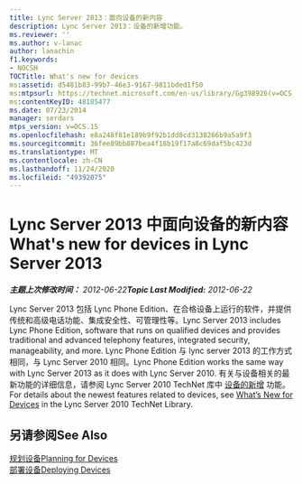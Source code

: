 ```yaml
---
title: Lync Server 2013：面向设备的新内容
description: Lync Server 2013：设备的新增功能。
ms.reviewer: ''
ms.author: v-lanac
author: lanachin
f1.keywords:
- NOCSH
TOCTitle: What's new for devices
ms:assetid: d5481b83-99b7-46e3-9167-9811bded1f50
ms:mtpsurl: https://technet.microsoft.com/en-us/library/Gg398926(v=OCS.15)
ms:contentKeyID: 48185477
ms.date: 07/23/2014
manager: serdars
mtps_version: v=OCS.15
ms.openlocfilehash: e8a248f81e189b9f92b1dd8cd3138266b9a5a9f3
ms.sourcegitcommit: 36fee89bb887bea4f18b19f17a8c69daf5bc423d
ms.translationtype: MT
ms.contentlocale: zh-CN
ms.lasthandoff: 11/24/2020
ms.locfileid: "49392075"
---
```

# <a name="whats-new-for-devices-in-lync-server-2013"></a><span data-ttu-id="6e3ea-103">Lync Server 2013 中面向设备的新内容</span><span class="sxs-lookup"><span data-stu-id="6e3ea-103">What's new for devices in Lync Server 2013</span></span>

<div data-xmlns="http://www.w3.org/1999/xhtml">

<div class="topic" data-xmlns="http://www.w3.org/1999/xhtml" data-msxsl="urn:schemas-microsoft-com:xslt" data-cs="https://msdn.microsoft.com/">

<div data-asp="https://msdn2.microsoft.com/asp">



</div>

<div id="mainSection">

<div id="mainBody"><span data-ttu-id="6e3ea-104">

<span> </span></span><span class="sxs-lookup"><span data-stu-id="6e3ea-104">

<span> </span></span></span>

<span data-ttu-id="6e3ea-105">_**主题上次修改时间：** 2012-06-22_</span><span class="sxs-lookup"><span data-stu-id="6e3ea-105">_**Topic Last Modified:** 2012-06-22_</span></span>

<span data-ttu-id="6e3ea-106">Lync Server 2013 包括 Lync Phone Edition、在合格设备上运行的软件，并提供传统和高级电话功能、集成安全性、可管理性等。</span><span class="sxs-lookup"><span data-stu-id="6e3ea-106">Lync Server 2013 includes Lync Phone Edition, software that runs on qualified devices and provides traditional and advanced telephony features, integrated security, manageability, and more.</span></span> <span data-ttu-id="6e3ea-107">Lync Phone Edition 与 lync server 2013 的工作方式相同，与 Lync Server 2010 相同。</span><span class="sxs-lookup"><span data-stu-id="6e3ea-107">Lync Phone Edition works the same way with Lync Server 2013 as it does with Lync Server 2010.</span></span> <span data-ttu-id="6e3ea-108">有关与设备相关的最新功能的详细信息，请参阅 Lync Server 2010 TechNet 库中 [设备的新增](https://go.microsoft.com/fwlink/p/?linkid=256490) 功能。</span><span class="sxs-lookup"><span data-stu-id="6e3ea-108">For details about the newest features related to devices, see [What’s New for Devices](https://go.microsoft.com/fwlink/p/?linkid=256490) in the Lync Server 2010 TechNet Library.</span></span>

<div>

## <a name="see-also"></a><span data-ttu-id="6e3ea-109">另请参阅</span><span class="sxs-lookup"><span data-stu-id="6e3ea-109">See Also</span></span>


[<span data-ttu-id="6e3ea-110">规划设备</span><span class="sxs-lookup"><span data-stu-id="6e3ea-110">Planning for Devices</span></span>](https://go.microsoft.com/fwlink/p/?linkid=256483)  
[<span data-ttu-id="6e3ea-111">部署设备</span><span class="sxs-lookup"><span data-stu-id="6e3ea-111">Deploying Devices</span></span>](https://go.microsoft.com/fwlink/p/?linkid=256484)  
  

<span data-ttu-id="6e3ea-112"></div>

</div>

<span> </span>

</div>

</div>

</span><span class="sxs-lookup"><span data-stu-id="6e3ea-112"></div>

</div>

<span> </span>

</div>

</div>

</span></span></div>

